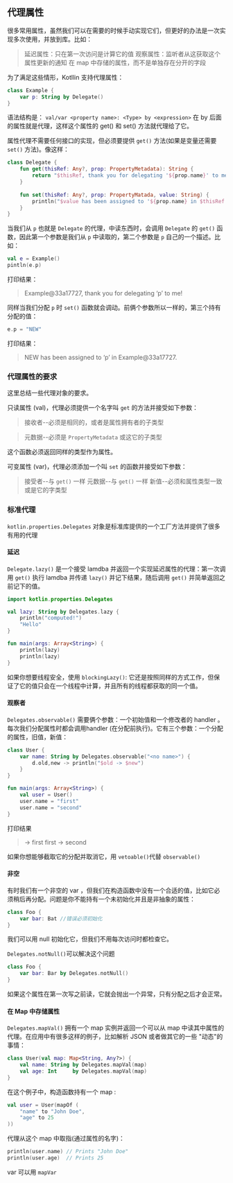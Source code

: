 ## 代理属性
很多常用属性，虽然我们可以在需要的时候手动实现它们，但更好的办法是一次实现多次使用，并放到库。比如：

> 延迟属性：只在第一次访问是计算它的值
>观察属性：监听者从这获取这个属性更新的通知
>在 map 中存储的属性，而不是单独存在分开的字段

为了满足这些情形，Kotllin 支持代理属性：

```kotlin
class Example {
	var p: String by Delegate()
}
```

语法结构是： `val/var <property name>: <Type> by <expression>` 在 by 后面的属性就是代理，这样这个属性的 get() 和 set() 方法就代理给了它。

属性代理不需要任何接口的实现，但必须要提供 `get()` 方法(如果是变量还需要 `set()` 方法)。像这样：

```kotlin
class Delegate {
	fun get(thisRef: Any?, prop: PropertyMetadata): String {
		return "$thisRef, thank you for delegating '${prop.name}' to me !"
	}
	
	fun set(thisRef: Any?, prop: PropertyMatada, value: String) {
		println("$value has been assigned to '${prop.name} in $thisRef.'")
	}
}
```

当我们从 `p` 也就是 `Delegate` 的代理，中读东西时，会调用 `Delegate` 的 `get()` 函数，因此第一个参数是我们从 `p` 中读取的，第二个参数是 `p` 自己的一个描述。比如：

```kotlin
val e = Example()
pintln(e.p)
```

打印结果：　

>Example@33a17727, thank you for delegating ‘p’ to me!

同样当我们分配 `p` 时 `set()` 函数就会调动。前俩个参数所以一样的，第三个持有分配的值：

```kotlin
e.p = "NEW"
```

打印结果：　

>NEW has been assigned to ‘p’ in Example@33a17727.

### 代理属性的要求
这里总结一些代理对象的要求。

只读属性 (val)，代理必须提供一个名字叫 `get` 的方法并接受如下参数：

> 接收者--必须是相同的，或者是属性拥有者的子类型

> 元数据--必须是 `PropertyMetadata` 或这它的子类型

这个函数必须返回同样的类型作为属性。

可变属性 (var)，代理必须添加一个叫 `set` 的函数并接受如下参数：

> 接受者--与 `get()` 一样
> 元数据--与 `get()` 一样
>新值--必须和属性类型一致或是它的字类型

### 标准代理
`kotlin.properties.Delegates` 对象是标准库提供的一个工厂方法并提供了很多有用的代理

#### 延迟
`Delegate.lazy()` 是一个接受 lamdba 并返回一个实现延迟属性的代理：第一次调用 `get()` 执行 lamdba 并传递 `lazy()` 并记下结果，随后调用 `get()` 并简单返回之前记下的值。

```kotlin
import kotlin.properties.Delegates

val lazy: String by Delegates.lazy {
    println("computed!")
    "Hello"
}

fun main(args: Array<String>) {
    println(lazy)
    println(lazy)
}
```

如果你想要线程安全，使用 `blockingLazy()`: 它还是按照同样的方式工作，但保证了它的值只会在一个线程中计算，并且所有的线程都获取的同一个值。

#### 观察者
`Delegates.observable()` 需要俩个参数：一个初始值和一个修改者的 handler 。每次我们分配属性时都会调用handler (在分配前执行)。它有三个参数：一个分配的属性，旧值，新值：

```kotlin
class User {
	var name: String by Delegates.observable("<no name>") {
		d.old,new -> println("$old -> $new")
	}
}

fun main(args: Array<String>) {
	val user = User()
	user.name = "first"
	user.name = "second"
}
```
打印结果

><no name> -> first
first -> second

如果你想能够截取它的分配并取消它，用 `vetoable()`代替  `observable()`

#### 非空
有时我们有一个非空的 var ，但我们在构造函数中没有一个合适的值，比如它必须稍后再分配。问题是你不能持有一个未初始化并且是非抽象的属性：

```kotlin
class Foo {
	var bar: Bat //错误必须初始化
}
```

我们可以用 null 初始化它，但我们不用每次访问时都检查它。

`Delegates.notNull()`可以解决这个问题

```kotlin
class Foo {
	var bar: Bar by Delegates.notNull()
}
```

如果这个属性在第一次写之前读，它就会抛出一个异常，只有分配之后才会正常。

#### 在 Map 中存储属性
`Delegates.mapVal()` 拥有一个 map 实例并返回一个可以从 map 中读其中属性的代理。在应用中有很多这样的例子，比如解析 JSON 或者做其它的一些 "动态"的事情：

```kotlin
class User(val map: Map<String, Any?>) {
	val name: String by Delegates.mapVal(map)
	val age: Int     by Delegates.mapVal(map)
}
```

在这个例子中，构造函数持有一个 map :

```kotlin
val user = User(mapOf (
	"name" to "John Doe",
	"age" to 25
))
```

代理从这个 map 中取指(通过属性的名字)：

```kotlin
println(user.name) // Prints "John Doe"
println(user.age)  // Prints 25
```

var 可以用 `mapVar` 
